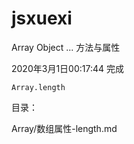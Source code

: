 # jsxuexi
Array Object ... 方法与属性


2020年3月1日00:17:44 完成


`Array.length` 

目录：

Array/数组属性-length.md

